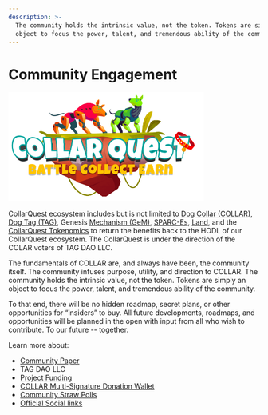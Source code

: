 ```yaml
---
description: >-
  The community holds the intrinsic value, not the token. Tokens are simply an
  object to focus the power, talent, and tremendous ability of the community.
---
```


# Community Engagement

![CollarQuest a Metaverse Play2Earn Ecosystem](../../.gitbook/assets/CollarQuest-SM.png)

CollarQuest ecosystem includes but is not limited to [Dog Collar (COLLAR)](../../tokenomics/tokenomics/dog-collar-collar.md), [Dog Tag (TAG)](../../tokenomics/tokenomics/dog-tag/), Genesis [Mechanism (GeM)](../../tokenomics/tokenomics/genesis-mechanism-gem/), [SPARC-Es](../../tokenomics/tokenomics/collarquest-sparc-e.md), [Land](../../tokenomics/tokenomics/collarquest-land.md), and the [CollarQuest Tokenomics](broken-reference) to return the benefits back to the HODL of our CollarQuest ecosystem.  The CollarQuest is under the direction of the COLAR voters of TAG DAO LLC.

The fundamentals of COLLAR are, and always have been, the community itself. The community infuses purpose, utility, and direction to COLLAR. The community holds the intrinsic value, not the token. Tokens are simply an object to focus the power, talent, and tremendous ability of the community.

To that end, there will be no hidden roadmap, secret plans, or other opportunities for “insiders” to buy. All future developments, roadmaps, and opportunities will be planned in the open with input from all who wish to contribute. To our future -- together.

Learn more about:

* [Community Paper](../../community-paper-cp/community-paper-cp/community-paper-cp-1.4.md)
* TAG DAO LLC
* [Project Funding](../../financial-oversight/financial-oversight/project-funding-1.md)
* [COLLAR Multi-Signature Donation Wallet](../../financial-oversight/financial-oversight/multi-signature-donation-wallet.md)
* [Community Straw Polls](community-straw-polls.md)
* [Official Social links](dog-collar-offical-social-links.md)
